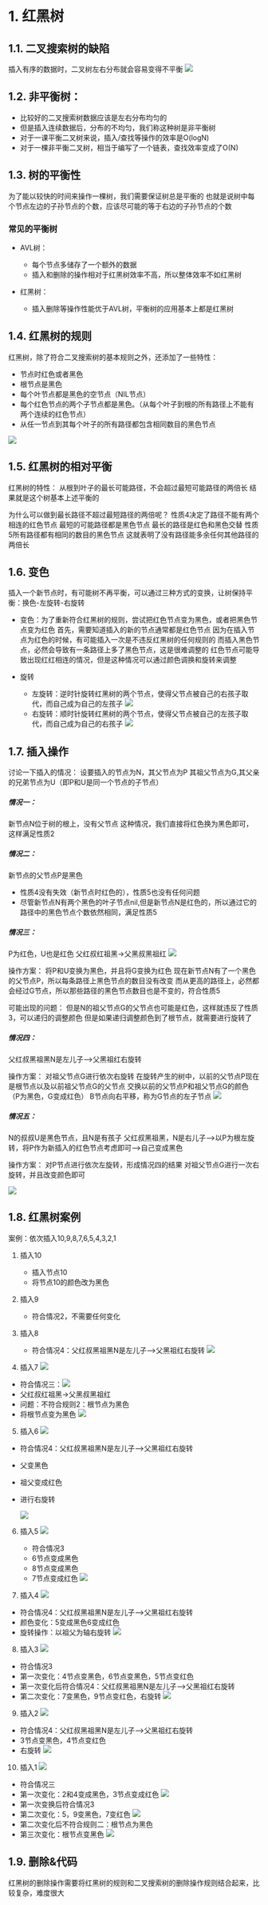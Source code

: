 # 1. 红黑树
## 1.1. 二叉搜索树的缺陷
插入有序的数据时，二叉树左右分布就会容易变得不平衡
![](2022-01-07-17-26-54.png)

## 1.2. 非平衡树：
- 比较好的二叉搜索树数据应该是左右分布均匀的
- 但是插入连续数据后，分布的不均匀，我们称这种树是非平衡树
- 对于一课平衡二叉树来说，插入/查找等操作的效率是O(logN)
- 对于一棵非平衡二叉树，相当于编写了一个链表，查找效率变成了O(N)

## 1.3. 树的平衡性
为了能以较快的时间来操作一棵树，我们需要保证树总是平衡的
也就是说树中每个节点左边的子孙节点的个数，应该尽可能的等于右边的子孙节点的个数

### 常见的平衡树
- AVL树：
  - 每个节点多储存了一个额外的数据
  - 插入和删除的操作相对于红黑树效率不高，所以整体效率不如红黑树

- 红黑树：
  - 插入删除等操作性能优于AVL树，平衡树的应用基本上都是红黑树

## 1.4. 红黑树的规则
红黑树，除了符合二叉搜索树的基本规则之外，还添加了一些特性：
- 节点时红色或者黑色
- 根节点是黑色
- 每个叶节点都是黑色的空节点（NIL节点）
- 每个红色节点的两个子节点都是黑色。（从每个叶子到根的所有路径上不能有两个连续的红色节点）
- 从任一节点到其每个叶子的所有路径都包含相同数目的黑色节点

![](2022-01-07-17-50-00.png)
## 1.5. 红黑树的相对平衡
红黑树的特性：
从根到叶子的最长可能路径，不会超过最短可能路径的两倍长
结果就是这个树基本上述平衡的


为什么可以做到最长路径不超过最短路径的两倍呢？
性质4决定了路径不能有两个相连的红色节点
最短的可能路径都是黑色节点
最长的路径是红色和黑色交替
性质5所有路径都有相同的数目的黑色节点
这就表明了没有路径能多余任何其他路径的两倍长

## 1.6. 变色
插入一个新节点时，有可能树不再平衡，可以通过三种方式的变换，让树保持平衡：换色-左旋转-右旋转
- 变色：为了重新符合红黑树的规则，尝试把红色节点变为黑色，或者把黑色节点变为红色
  首先，需要知道插入的新的节点通常都是红色节点
  因为在插入节点为红色的时候，有可能插入一次是不违反红黑树的任何规则的
  而插入黑色节点，必然会导致有一条路径上多了黑色节点，这是很难调整的
  红色节点可能导致出现红红相连的情况，但是这种情况可以通过颜色调换和旋转来调整

- 旋转
  - 左旋转：逆时针旋转红黑树的两个节点，使得父节点被自己的右孩子取代，而自己成为自己的左孩子
  ![](2022-01-07-20-15-43.png)
  - 右旋转：顺时针旋转红黑树的两个节点，使得父节点被自己的左孩子取代，而自己成为自己的右孩子
  ![](2022-01-07-20-17-14.png)
 

## 1.7. 插入操作
讨论一下插入的情况：
设要插入的节点为N，其父节点为P
其祖父节点为G,其父亲的兄弟节点为U（即P和U是同一个节点的子节点）

##### 情况一：
新节点N位于树的根上，没有父节点
这种情况，我们直接将红色换为黑色即可，这样满足性质2

##### 情况二：
新节点的父节点P是黑色
- 性质4没有失效（新节点时红色的），性质5也没有任何问题
- 尽管新节点N有两个黑色的叶子节点nil,但是新节点N是红色的，所以通过它的路径中的黑色节点个数依然相同，满足性质5

##### 情况三：
P为红色，U也是红色
父红叔红祖黑->父黑叔黑祖红
![](2022-01-08-14-42-17.png)

操作方案：
将P和U变换为黑色，并且将G变换为红色
现在新节点N有了一个黑色的父节点P，所以每条路径上黑色节点的数目没有改变
而从更高的路径上，必然都会经过G节点，所以那些路径的黑色节点数目也是不变的，符合性质5

可能出现的问题：
但是N的祖父节点G的父节点也可能是红色，这样就违反了性质3，可以递归的调整颜色
但是如果递归调整颜色到了根节点，就需要进行旋转了

##### 情况四：
父红叔黑祖黑N是左儿子-->父黑祖红右旋转

操作方案：
对祖父节点G进行依次右旋转
在旋转产生的树中，以前的父节点P现在是根节点以及以前祖父节点G的父节点
交换以前的父节点P和祖父节点G的颜色（P为黑色，G变成红色）
B节点向右平移，称为G节点的左子节点
![](2022-01-07-21-18-08.png)

##### 情况五：
N的叔叔U是黑色节点，且N是有孩子
父红叔黑祖黑，N是右儿子-->以P为根左旋转，将P作为新插入的红色节点考虑即可-->自己变成黑色

操作方案：
对P节点进行依次左旋转，形成情况四的结果
对祖父节点G进行一次右旋转，并且改变颜色即可


![](2022-01-08-14-17-43.png)
## 1.8. 红黑树案例
案例：依次插入10,9,8,7,6,5,4,3,2,1
1. 插入10
   - 插入节点10
   - 将节点10的颜色改为黑色
2. 插入9
   - 符合情况2，不需要任何变化
3. 插入8
   - 符合情况4：父红叔黑祖黑N是左儿子-->父黑祖红右旋转
  ![](2022-01-08-14-29-46.png)

4. 插入7
![](2022-01-08-14-43-00.png)
  - 符合情况三：![](2022-01-08-14-42-17.png)
  - 父红叔红祖黑->父黑叔黑祖红
  - 问题：不符合规则2：根节点为黑色
  - 将根节点变为黑色
![](2022-01-08-14-46-39.png)
5. 插入6
![](2022-01-08-15-14-40.png)
  - 符合情况4：父红叔黑祖黑N是左儿子-->父黑祖红右旋转
  - 父变黑色
  - 祖父变成红色
  - 进行右旋转

    ![](2022-01-08-15-18-11.png)
6. 插入5
 ![](2022-01-08-15-20-31.png)
   - 符合情况3
   - 6节点变成黑色
   - 8节点变成黑色
   - 7节点变成红色
  ![](2022-01-08-15-22-10.png)

7. 插入4
  ![](2022-01-08-15-23-47.png)
  - 符合情况4：父红叔黑祖黑N是左儿子-->父黑祖红右旋转
  - 颜色变化：5变成黑色6变成红色
  - 旋转操作：以祖父为轴右旋转
  ![](2022-01-08-15-26-59.png)

8. 插入3
   ![](2022-01-08-15-28-39.png)
  - 符合情况3
  - 第一次变化：4节点变黑色，6节点变黑色，5节点变红色
  - 第一次变化后符合情况4：父红叔黑祖黑N是左儿子-->父黑祖红右旋转
  - 第二次变化：7变黑色，9节点变红色，右旋转
  ![](2022-01-08-15-32-54.png)
9. 插入2
  ![](2022-01-08-15-34-31.png)
  - 符合情况4：父红叔黑祖黑N是左儿子-->父黑祖红右旋转
  - 3节点变黑色，4节点变红色
  - 右旋转
  ![](2022-01-08-15-36-08.png)
10. 插入1
  ![](2022-01-08-15-37-27.png)
  - 符合情况三
  - 第一次变化：2和4变成黑色，3节点变成红色
  ![](2022-01-08-15-39-21.png)
  - 第一次变换后符合情况3
  - 第二次变化：5，9变黑色，7变红色
  ![](2022-01-08-15-41-02.png)
  - 第二次变化后不符合规则二：根节点为黑色
  - 第三次变化：根节点变黑色
  ![](2022-01-08-15-42-08.png)

## 1.9. 删除&代码
红黑树的删除操作需要将红黑树的规则和二叉搜索树的删除操作规则结合起来，比较复杂，难度很大



